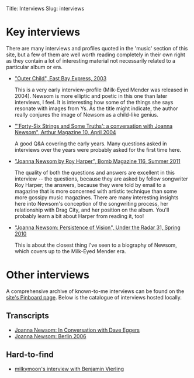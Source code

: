 Title: Interviews
Slug: interviews

# Key interviews #

There are many interviews and profiles quoted in the 'music' section of this site, but a few of them are well worth reading completely in their own right as they contain a lot of interesting material not necessarily related to a particular album or era.

+   ["Outer Child", East Bay Express, 2003][eastbayexpress]

    This is a very early interview-profile (Milk-Eyed Mender was released in 2004). Newsom is more elliptic and poetic in this one than later interviews, I feel. It is interesting how some of the things she says resonate with images from Ys. As the title might indicate, the author really conjures the image of Newsom as a child-like genius.
	
+   ["'Forty-Six Strings and Some Truths': a conversation with Joanna Newsom", Arthur Magazine 10, April 2004][arthur2004]
    
	A good Q&A covering the early years. Many questions asked in interviews over the years were probably asked for the first time here.
	
+   ["Joanna Newsom by Roy Harper", Bomb Magazine 116, Summer 2011][bombmagazine]
    
	The quality of both the questions and answers are excellent in this interview -- the questions, because they are asked by fellow songwriter Roy Harper; the answers, because they were told by email to a magazine that is more concerned with artistic technique than some more gossipy music magazines. There are many interesting insights here into Newsom's conception of the songwriting process, her relationship with Drag City, and her position on the album. You'll probably learn a bit about Harper from reading it, too!

+   ["Joanna Newsom: Persistence of Vision", Under the Radar 31, Spring 2010][undertheradar]

    This is about the closest thing I've seen to a biography of Newsom, which covers up to the Milk-Eyed Mender era.

[eastbayexpress]: http://www.eastbayexpress.com/oakland/outer-child/Content?oid=1069605&showFullText=true "Outer Child"
[bombmagazine]: http://bombmagazine.org/article/5106/joanna-newsom "Joanna Newsom by Roy Harper"
[arthur2004]: https://arthurmag.com/2010/01/28/forty-six-strings-and-some-truths-a-conversation-with-joanna-newsom-2004/ "Forty-Six Strings and Some Truths"
[undertheradar]: http://www.undertheradarmag.com/interviews/joanna_newsom/ "Joanna Newsom: Persistence of Vision"

# Other interviews #

A comprehensive archive of known-to-me interviews can be found on the [site's Pinboard page](https://pinboard.in/u:rufousii). Below is the catalogue of interviews hosted locally.

## Transcripts ##

  + [Joanna Newsom: In Conversation with Dave Eggers]({filename}interviews/eggersnourse.md)
  + [Joanna Newsom: Berlin 2006]({filename}interviews/berlinohsix.md)

## Hard-to-find ##

 + [milkymoon's interview with Benjamin Vierling]({filename}interviews/vierling.md)



